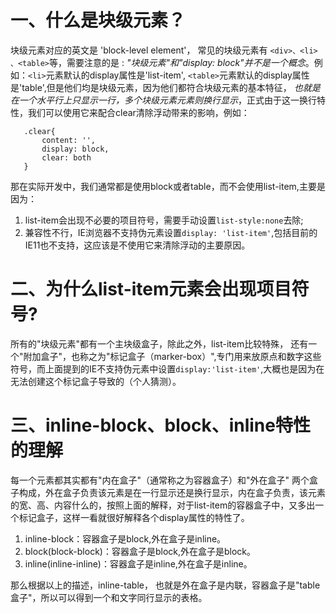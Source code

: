
# 一、什么是块级元素？

块级元素对应的英文是 'block-level element'， 常见的块级元素有 `<div>、<li> 、<table>`等，需要注意的是 : *"块级元素"和"display: block"并不是一个概念*。例如：`<li>`元素默认的display属性是'list-item', `<table>`元素默认的display属性是'table',但是他们均是块级元素，因为他们都符合块级元素的基本特征， *也就是在一个水平行上只显示一行，多个块级元素元素则换行显示*，正式由于这一换行特性，我们可以使用它来配合clear清除浮动带来的影响，例如：


 ```
    .clear{
        content: '',
        display: block,
        clear: both
    }
```


 那在实际开发中，我们通常都是使用block或者table，而不会使用list-item,主要是因为：

 1. list-item会出现不必要的项目符号，需要手动设置`list-style:none`去除;
 2. 兼容性不行，IE浏览器不支持伪元素设置`display: 'list-item'`,包括目前的IE11也不支持，这应该是不使用它来清除浮动的主要原因。

 # 二、为什么list-item元素会出现项目符号?

 所有的"块级元素"都有一个主块级盒子，除此之外，list-item比较特殊， 还有一个"附加盒子"，也称之为"标记盒子（marker-box）",专门用来放原点和数字这些符号，而上面提到的IE不支持伪元素中设置`display:'list-item'`,大概也是因为在无法创建这个标记盒子导致的（个人猜测）。



 # 三、inline-block、block、inline特性的理解

每一个元素都其实都有"内在盒子"（通常称之为容器盒子）和"外在盒子" 两个盒子构成，外在盒子负责该元素是在一行显示还是换行显示，内在盒子负责，该元素的宽、高、内容什么的，按照上面的解释，对于list-item的容器盒子中，又多出一个标记盒子，这样一看就很好解释各个display属性的特性了。

1. inline-block：容器盒子是block,外在盒子是inline。
2. block(block-block)：容器盒子是block,外在盒子是block。
3. inline(inline-inline)：容器盒子是inline,外在盒子是inline。

那么根据以上的描述，inline-table， 也就是外在盒子是内联，容器盒子是"table盒子"，所以可以得到一个和文字同行显示的表格。


